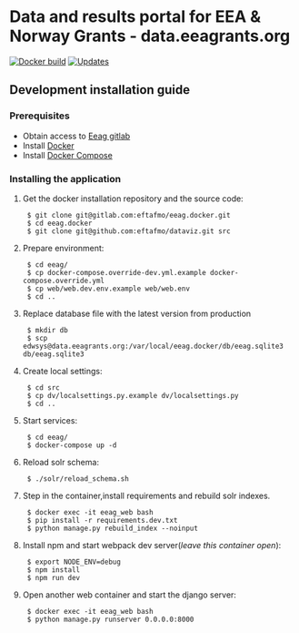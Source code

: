 Data and results portal for EEA & Norway Grants - data.eeagrants.org
=========================================


[![Docker build](https://img.shields.io/docker/build/eftafmo/dataviz.svg)](https://hub.docker.com/r/eftafmo/dataviz/builds) [![Updates](https://pyup.io/repos/github/eftafmo/dataviz/shield.svg)](https://pyup.io/repos/github/eftafmo/dataviz/)



## Development installation guide

### Prerequisites

* Obtain access to [Eeag gitlab](https://gitlab.com/eftafmo/eeag.docker)
* Install [Docker](https://docs.docker.com/engine/installation/)
* Install [Docker Compose](https://docs.docker.com/compose/install/)


### Installing the application


1. Get the docker installation repository and the source code:

        $ git clone git@gitlab.com:eftafmo/eeag.docker.git
        $ cd eeag.docker
        $ git clone git@github.com:eftafmo/dataviz.git src

2. Prepare environment:

        $ cd eeag/
        $ cp docker-compose.override-dev.yml.example docker-compose.override.yml
        $ cp web/web.dev.env.example web/web.env
        $ cd ..


3. Replace database file with the latest version from production

        $ mkdir db
        $ scp edwsys@data.eeagrants.org:/var/local/eeag.docker/db/eeag.sqlite3  db/eeag.sqlite3

5. Create local settings:

        $ cd src
        $ cp dv/localsettings.py.example dv/localsettings.py
        $ cd ..

6. Start services:

        $ cd eeag/
        $ docker-compose up -d

6. Reload solr schema:

        $ ./solr/reload_schema.sh


7. Step in the container,install requirements and rebuild solr indexes.

        $ docker exec -it eeag_web bash
        $ pip install -r requirements.dev.txt
        $ python manage.py rebuild_index --noinput

8. Install npm and start webpack dev server(*leave this container open*):

        $ export NODE_ENV=debug
        $ npm install
        $ npm run dev

9. Open another web container and start the django server:

        $ docker exec -it eeag_web bash
        $ python manage.py runserver 0.0.0.0:8000
